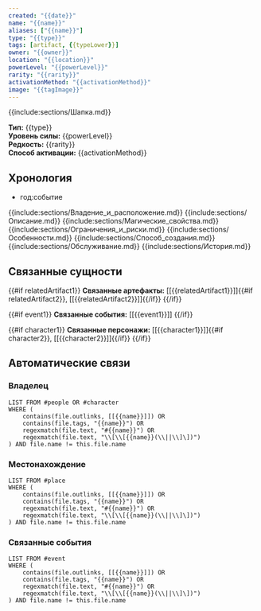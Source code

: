 ```yaml
---
created: "{{date}}"
name: "{{name}}"
aliases: ["{{name}}"]
type: "{{type}}"
tags: [artifact, {{typeLower}}]
owner: "{{owner}}"
location: "{{location}}"
powerLevel: "{{powerLevel}}"
rarity: "{{rarity}}"
activationMethod: "{{activationMethod}}"
image: "{{tagImage}}"
---
```


{{include:sections/Шапка.md}}

**Тип:** {{type}}  
**Уровень силы:** {{powerLevel}}  
**Редкость:** {{rarity}}  
**Способ активации:** {{activationMethod}}  

## Хронология
- год:событие

{{include:sections/Владение_и_расположение.md}}
{{include:sections/Описание.md}}
{{include:sections/Магические_свойства.md}}
{{include:sections/Ограничения_и_риски.md}}
{{include:sections/Особенности.md}}
{{include:sections/Способ_создания.md}}
{{include:sections/Обслуживание.md}}
{{include:sections/История.md}}

## Связанные сущности
{{#if relatedArtifact1}}
**Связанные артефакты:** [[{{relatedArtifact1}}]]{{#if relatedArtifact2}}, [[{{relatedArtifact2}}]]{{/if}}
{{/if}}

{{#if event1}}
**Связанные события:** [[{{event1}}]]
{{/if}}

{{#if character1}}
**Связанные персонажи:** [[{{character1}}]]{{#if character2}}, [[{{character2}}]]{{/if}}
{{/if}}

## Автоматические связи
### Владелец
```dataview
LIST FROM #people OR #character
WHERE (
    contains(file.outlinks, [[{{name}}]]) OR
    contains(file.tags, "{{name}}") OR
    regexmatch(file.text, "#{{name}}") OR
    regexmatch(file.text, "\\[\\[{{name}}(\\||\\]\])")
) AND file.name != this.file.name
```

### Местонахождение
```dataview
LIST FROM #place
WHERE (
    contains(file.outlinks, [[{{name}}]]) OR
    contains(file.tags, "{{name}}") OR
    regexmatch(file.text, "#{{name}}") OR
    regexmatch(file.text, "\\[\\[{{name}}(\\||\\]\])")
) AND file.name != this.file.name
```

### Связанные события
```dataview
LIST FROM #event
WHERE (
    contains(file.outlinks, [[{{name}}]]) OR
    contains(file.tags, "{{name}}") OR
    regexmatch(file.text, "#{{name}}") OR
    regexmatch(file.text, "\\[\\[{{name}}(\\||\\]\])")
) AND file.name != this.file.name
```